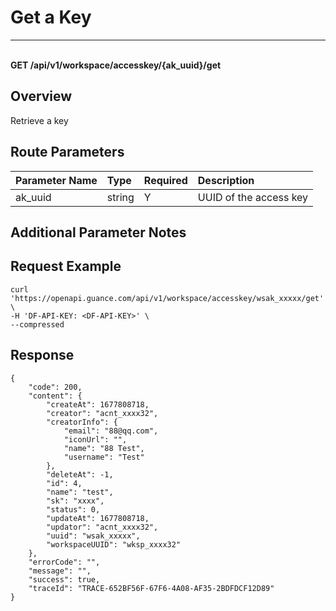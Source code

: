 # Get a Key

---

<br />**GET /api/v1/workspace/accesskey/\{ak_uuid\}/get**

## Overview
Retrieve a key


## Route Parameters

| Parameter Name        | Type     | Required   | Description              |
|:---------------------|:---------|:-----------|:-------------------------|
| ak_uuid               | string   | Y          | UUID of the access key    |


## Additional Parameter Notes



## Request Example
```shell
curl 'https://openapi.guance.com/api/v1/workspace/accesskey/wsak_xxxxx/get' \
-H 'DF-API-KEY: <DF-API-KEY>' \
--compressed
```


## Response
```shell
{
    "code": 200,
    "content": {
        "createAt": 1677808718,
        "creator": "acnt_xxxx32",
        "creatorInfo": {
            "email": "88@qq.com",
            "iconUrl": "",
            "name": "88 Test",
            "username": "Test"
        },
        "deleteAt": -1,
        "id": 4,
        "name": "test",
        "sk": "xxxx",
        "status": 0,
        "updateAt": 1677808718,
        "updator": "acnt_xxxx32",
        "uuid": "wsak_xxxxx",
        "workspaceUUID": "wksp_xxxx32"
    },
    "errorCode": "",
    "message": "",
    "success": true,
    "traceId": "TRACE-652BF56F-67F6-4A08-AF35-2BDFDCF12D89"
} 
```